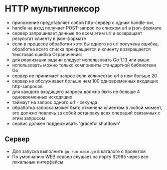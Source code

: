 #  HTTP мультиплексор

* приложение представляет собой http-сервер с одним handle-ом,
* handle на вход получает POST-запрос со списком url в json-формате
* сервер запрашивает данные по всем этим url и возвращает результат клиенту в json-формате
* если в процессе обработки хотя бы одного из url получена ошибка, обработка всего списка прекращается и клиенту возвращается текстовая ошибка Ограничения:
* для реализации задачи следует использовать Go 1.13 или выше
* использовать можно только компоненты стандартной библиотеки Go
* сервер не принимает запрос если количество url в нем больше 20
* сервер не обслуживает больше чем 100 одновременных входящих http-запросов
* для каждого входящего запроса должно быть не больше 4 одновременных исходящих
* таймаут на запрос одного url - секунда
* обработка запроса может быть отменена клиентом в любой момент, это должно повлечь за собой остановку всех операций связанных с этим запросом
* сервис должен поддерживать 'graceful shutdown'

## Сервер
* Для запуска выполнить `go run main.go` в каталоге с проектом
* По умолчанию WEB сервер слушает на порту 62985 через все локальные интерфейсы
